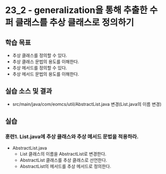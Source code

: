 # 23_2 - generalization을 통해 추출한 수퍼 클래스를 추상 클래스로 정의하기

## 학습 목표

- 추상 클래스를 정의할 수 있다.
- 추상 클래스 문법의 용도를 이해한다.
- 추상 메서드를 정의할 수 있다.
- 추상 메서드 문법의 용도를 이해한다.

## 실습 소스 및 결과

- src/main/java/com/eomcs/util/AbstractList.java 변경(List.java의 이름 변경)

## 실습

### 훈련1. List.java에 추상 클래스와 추상 메서드 문법을 적용하라. 

- AbstractList.java 
    - List 클래스의 이름을 AbstractList로 변경한다.
    - AbstractList 클래스를 추상 클래스로 선언한다.
    - AbstractList의 메서드를 추상 메서드로 정의한다. 
